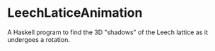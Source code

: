 # LeechLaticeAnimation
A Haskell program to find the 3D "shadows" of the Leech lattice as it undergoes a rotation.
